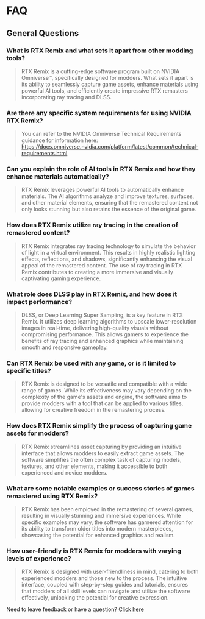 # FAQ
## General Questions

### What is RTX Remix and what sets it apart from other modding tools?

> RTX Remix is a cutting-edge software program built on NVIDIA Omniverse™, specifically designed for modders. What sets it apart is its ability to seamlessly capture game assets, enhance materials using powerful AI tools, and efficiently create impressive RTX remasters incorporating ray tracing and DLSS.

### Are there any specific system requirements for using NVIDIA RTX Remix?

> You can refer to the NVIDIA Omniverse Technical Requirements guidance for information here: https://docs.omniverse.nvidia.com/platform/latest/common/technical-requirements.html

### Can you explain the role of AI tools in RTX Remix and how they enhance materials automatically?

> RTX Remix leverages powerful AI tools to automatically enhance materials. The AI algorithms analyze and improve textures, surfaces, and other material elements, ensuring that the remastered content not only looks stunning but also retains the essence of the original game.

### How does RTX Remix utilize ray tracing in the creation of remastered content?

> RTX Remix integrates ray tracing technology to simulate the behavior of light in a virtual environment. This results in highly realistic lighting effects, reflections, and shadows, significantly enhancing the visual appeal of the remastered content. The use of ray tracing in RTX Remix contributes to creating a more immersive and visually captivating gaming experience.

### What role does DLSS play in RTX Remix, and how does it impact performance?

> DLSS, or Deep Learning Super Sampling, is a key feature in RTX Remix. It utilizes deep learning algorithms to upscale lower-resolution images in real-time, delivering high-quality visuals without compromising performance. This allows gamers to experience the benefits of ray tracing and enhanced graphics while maintaining smooth and responsive gameplay.

### Can RTX Remix be used with any game, or is it limited to specific titles?

> RTX Remix is designed to be versatile and compatible with a wide range of games. While its effectiveness may vary depending on the complexity of the game's assets and engine, the software aims to provide modders with a tool that can be applied to various titles, allowing for creative freedom in the remastering process.

### How does RTX Remix simplify the process of capturing game assets for modders?

> RTX Remix streamlines asset capturing by providing an intuitive interface that allows modders to easily extract game assets. The software simplifies the often complex task of capturing models, textures, and other elements, making it accessible to both experienced and novice modders.

### What are some notable examples or success stories of games remastered using RTX Remix?

> RTX Remix has been employed in the remastering of several games, resulting in visually stunning and immersive experiences. While specific examples may vary, the software has garnered attention for its ability to transform older titles into modern masterpieces, showcasing the potential for enhanced graphics and realism.

### How user-friendly is RTX Remix for modders with varying levels of experience?

> RTX Remix is designed with user-friendliness in mind, catering to both experienced modders and those new to the process. The intuitive interface, coupled with step-by-step guides and tutorials, ensures that modders of all skill levels can navigate and utilize the software effectively, unlocking the potential for creative expression.


<!--- POSSIBLE QUESTIONS

### Can I use NVIDIA RTX Remix with non-NVIDIA graphics cards?

### What games are compatible with NVIDIA RTX Remix?

### Does NVIDIA RTX Remix support real-time ray tracing and DLSS (Deep Learning Super Sampling)?

### What benefits does NVIDIA RTX Remix bring to content creators and professionals?

### Where can I go for support?

### Are there any upcoming updates or new features planned for NVIDIA RTX Remix?

> Roadmap!

### How do I stay informed about the latest developments and updates related to NVIDIA RTX Remix?

### Where can I find technical documentation or resources for developers interested in leveraging NVIDIA RTX Remix capabilities?

--->

Need to leave feedback or have a question?  [Click here](https://docs.google.com/forms/d/1vym6SgptS4QJvp6ZKTN8Mu9yfd5yQc76B3KHIl-n4DQ/prefill)

